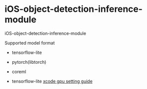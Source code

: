 # iOS-object-detection-inference-module
iOS-object-detection-inference-module

Supported model format
- tensorflow-lite
- pytorch(libtorch)
- coreml

- tensorflow-lite [xcode gpu setting guide](https://www.tensorflow.org/lite/performance/gpu)
